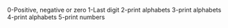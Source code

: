 0-Positive, negative or zero
1-Last digit
2-print alphabets
3-print alphabets
4-print alphabets
5-print numbers
